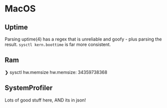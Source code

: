 # MacOS

## Uptime

Parsing uptime(4) has a regex that is unreliable and goofy - plus parsing the result.
`sysctl kern.boottime` is far more consistent.

## Ram

❯ sysctl hw.memsize
hw.memsize: 34359738368

## SystemProfiler

Lots of good stuff here, AND its in json!
